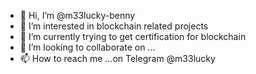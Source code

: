 - 👋 Hi, I’m @m33lucky-benny
- 👀 I’m interested in blockchain related projects 
- 🌱 I’m currently trying to get certification for blockchain 
- 💞️ I’m looking to collaborate on ...
- 📫 How to reach me ...on Telegram @m33lucky

<!---
m33lucky-benny/m33lucky-benny is a ✨ special ✨ repository because its `README.md` (this file) appears on your GitHub profile.
You can click the Preview link to take a look at your changes.
--->
